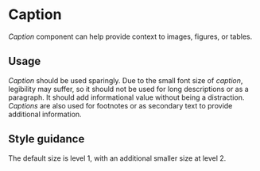 # Caption
*Caption* component can help provide context to images, figures, or tables.

## Usage
*Caption* should be used sparingly. Due to the small font size of *caption*, legibility may suffer, so it should not be used for long descriptions or as a paragraph. It should add informational value without being a distraction. *Captions* are also used for footnotes or as secondary text to provide additional information.

## Style guidance
The default size is level 1, with an additional smaller size at level 2.